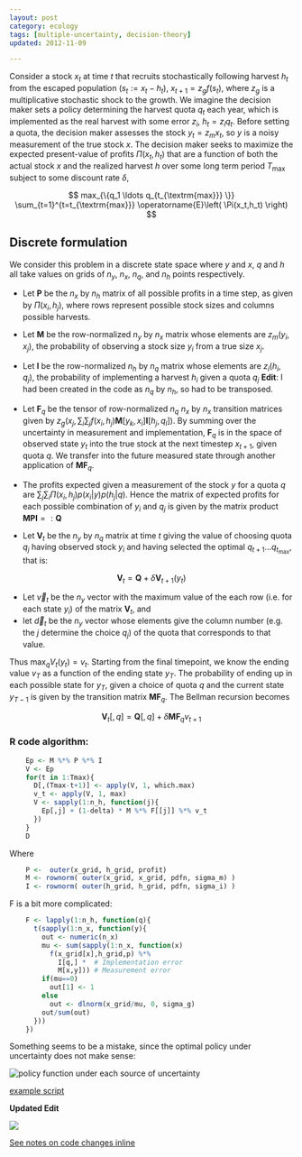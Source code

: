 ```yaml
---
layout: post
category: ecology
tags: [multiple-uncertainty, decision-theory]
updated: 2012-11-09

---
```



Consider a stock $x_t$ at time $t$ that recruits stochastically following harvest $h_t$ from the escaped population ($s_t := x_t - h_t$), $x_{t+1} = z_g f(s_t)$, where $z_g$ is a multiplicative stochastic shock to the growth.  We imagine the decision maker sets a policy determining the harvest quota $q_t$ each year, which is implemented as the real harvest with some error $z_i$, $h_t = z_i q_t$.  Before setting a quota, the decision maker assesses the stock $y_t = z_m x_t$, so $y$ is a noisy measurement of the true stock $x$.  The decision maker seeks to maximize the expected present-value of profits $\Pi(x_t,h_t)$ that are a function of both the actual stock $x$ and the realized harvest $h$ over some long term period $T_{\textrm{max}}$ subject to some discount rate $\delta$,

$$ max_{\{q_1 \ldots q_{t_{\textrm{max}}} \}} \sum_{t=1}^{t=t_{\textrm{max}}} \operatorname{E}\left( \Pi(x_t,h_t) \right) $$


## Discrete formulation

We consider this problem in a discrete state space where $y$ and $x$, $q$ and $h$ all take values on grids of $n_y$, $n_x$, $n_q$, and $n_h$ points respectively.  

* Let $\mathbf{P}$ be the $n_x$ by $n_h$ matrix of all possible profits in a time step, as given by $\Pi(x_i, h_j)$, where rows represent possible stock sizes and columns possible harvests.  

* Let $\mathbf{M}$ be the row-normalized $n_y$ by $n_x$ matrix whose elements are $z_m(y_i, x_j)$, the probability of observing a stock size $y_i$ from a true size $x_j$.  

* Let $\mathbf{I}$ be the row-normalized $n_h$ by $n_q$ matrix whose elements are $z_i(h_i, q_j)$, the probability of implementing a harvest $h_i$ given a quota $q_j$ **Edit**: I had been created in the code as $n_q$ by $n_h$, so had to be transposed.  

* Let $\mathbf{F}_q$ be the tensor of row-normalized $n_q$ $n_x$ by $n_x$ transition matrices given by $z_g(x_j,  \sum_i \sum_j f(x_i, h_j) \mathbf{M}[y_k, x_i] \mathbf{I}[h_j, q_l] )$.  By summing over the uncertainty in measurement and implementation, $\mathbf{F}_q$ is in the space of observed state $y_t$ into the true stock at the next timestep $x_{t+1}$, given quota $q$.  We transfer into the future measured state through another application of $\mathbf{M} \mathbf{F}_q$.  

* The profits expected given a measurement of the stock $y$ for a quota $q$ are $\sum_j \sum_i \Pi(x_i, h_j) p(x_i | y) p(h_j | q)$.  Hence the matrix of expected profits for each possible combination of $y_i$ and $q_j$ is given by the matrix product $\mathbf{M} \mathbf{P} \mathbf{I} =: \mathbf{Q}$

* Let $\mathbf{V}_t$ be the $n_y$ by $n_q$ matrix at time $t$ giving the value of choosing quota $q_j$ having observed stock $y_i$ and having selected the optimal $q_{t+1} \ldots q_{t_{\textrm{max}}}$, that is: 

$$ \mathbf{V}_t = \mathbf{Q} + \delta \mathbf{V}_{t+1}(y_t) $$

* Let $\vec{v}_t$ be the $n_y$ vector with the maximum value of the each row (i.e. for each state $y_i$) of the matrix $\mathbf{V}_t$, and
* let $\vec{d}_t$ be the $n_y$ vector whose elements give the column number (e.g. the $j$ determine the choice $q_j$) of the quota that corresponds to that value.  

Thus $\operatorname{max}_q V_t(y_t) = v_t$.  Starting from the final timepoint, we know the ending value $v_T$ as a function of the ending state $y_T$.  The probability of ending up in each possible state for $y_T$, given a choice of quota $q$ and the current state $y_{T-1}$ is given by the transition matrix $\mathbf{M}\mathbf{F}_q$. The Bellman recursion becomes 

$$ \mathbf{V}_t[,q] = \mathbf{Q}[,q] + \delta \mathbf{M} \mathbf{F}_q v_{t+1} $$



### R code algorithm:

```r
    Ep <- M %*% P %*% I
    V <- Ep
    for(t in 1:Tmax){                                 
      D[,(Tmax-t+1)] <- apply(V, 1, which.max)        
      v_t <- apply(V, 1, max)                        
      V <- sapply(1:n_h, function(j){               
        Ep[,j] + (1-delta) * M %*% F[[j]] %*% v_t  
      })
    }
    D
```

Where 

```r  
    P <-  outer(x_grid, h_grid, profit) 
    M <- rownorm( outer(x_grid, x_grid, pdfn, sigma_m) )
    I <- rownorm( outer(h_grid, h_grid, pdfn, sigma_i) )
```

F is a bit more complicated:

```r    
    F <- lapply(1:n_h, function(q){  
      t(sapply(1:n_x, function(y){
        out <- numeric(n_x)
        mu <- sum(sapply(1:n_x, function(x)
          f(x_grid[x],h_grid,p) %*% 
            I[q,] *  # Implementation error
            M[x,y])) # Measurement error
        if(mu==0)
          out[1] <- 1
        else 
          out <- dlnorm(x_grid/mu, 0, sigma_g)
        out/sum(out)
      }))
    })
```




Something seems to be a mistake, since the optimal policy under uncertainty does not make sense: 


![policy function under each source of uncertainty](http://farm8.staticflickr.com/7132/8158258480_972c8543e6.jpg)

[example script](https://github.com/cboettig/pdg_control/blob/bbef99ec43c75ff1dca959c1511b44c5159f4f4c/inst/examples/mult_uncertainty_test.md)


**Updated Edit**


![](http://www.carlboettiger.info/assets/figures/2012-11-17-f6c225f69f-policyfunctions.png) 

[See notes on code changes inline](https://github.com/cboettig/pdg_control/commit/954cea9310063150bb42567b19caa272b34d32c2)
